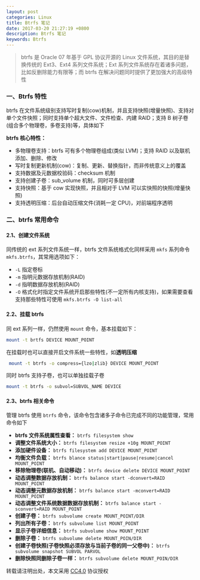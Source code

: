 ```yaml
---
layout: post
categories: Linux
title: Btrfs 笔记
date: 2017-03-20 21:27:19 +0800
description: Btrfs 笔记
keywords: Btrfs
---
```


> btrfs 是 Oracle 07 年基于 GPL 协议开源的 Linux 文件系统，其目的是替换传统的 Ext3、Ext4 系列文件系统；Ext 系列文件系统存在着诸多问题，比如反删除能力有限等；而 btrfs 在解决问题同时提供了更加强大的高级特性

### 一、Btrfs 特性

btrfs 在文件系统级别支持写时复制(cow)机制，并且支持快照(增量快照)、支持对单个文件快照；同时支持单个超大文件、文件检查、内建 RAID；支持 B 树子卷(组合多个物理卷，多卷支持)等，具体如下

**btrfs 核心特性：**

- 多物理卷支持：btrfs 可有多个物理卷组成(类似 LVM)；支持 RAID 以及联机 添加、删除、修改
- 写时复制更新机制(cow)：复制、更新、替换指针，而非传统意义上的覆盖
- 支持数据及元数据校验码：checksum 机制
- 支持创建子卷：sub_volume 机制，同时可多层创建
- 支持快照：基于 cow 实现快照，并且相对于 LVM 可以实快照的快照(增量快照)
- 支持透明压缩：后台自动压缩文件(消耗一定 CPU)，对前端程序透明

### 二、btrfs 常用命令

#### 2.1、创建文件系统

同传统的 ext 系列文件系统一样，btrfs 文件系统格式化同样采用 `mkfs` 系列命令 `mkfs.btrfs`，其常用选项如下：

- `-L` 指定卷标
- `-m` 指明元数据存放机制(RAID)
- `-d` 指明数据存放机制(RAID)
- `-O` 格式化时指定文件系统开启那些特性(不一定所有内核支持)，如果需要查看支持那些特性可使用 `mkfs.btrfs -O list-all`

#### 2.2、挂载 btrfs

同 ext 系列一样，仍然使用 `mount` 命令，基本挂载如下：

``` sh
mount -t brtfs DEVICE MOUNT_POINT
```

在挂载时也可以直接开启文件系统一些特性，如**透明压缩**

``` sh
 mount -t btrfs -o compress={lzo|zlib} DEVICE MOUNT_POINT
```

同时 btrfs 支持子卷，也可以单独挂载子卷

``` sh
mount -t btrfs -o subvol=SUBVOL_NAME DEVICE
```

#### 2.3、btrfs 相关命令

管理 btrfs 使用 `btrfs` 命令，该命令包含诸多子命令已完成不同的功能管理，常用命令如下

- **btrfs 文件系统属性查看：** `btrfs filesystem show`
- **调整文件系统大小：** `btrfs filesystem resize +10g MOUNT_POINT`
- **添加硬件设备：** `btrfs filesystem add DEVICE MOUNT_POINT`
- **均衡文件负载：** `btrfs blance status|start|pause|resume|cancel MOUNT_POINT`
- **移除物理卷(联机、自动移动)：** `btrfs device delete DEVICE MOUNT_POINT`
- **动态调整数据存放机制：** `btrfs balance start -dconvert=RAID MOUNT_POINT`
- **动态调整元数据存放机制：** `btrfs balance start -mconvert=RAID MOUNT_POINT`
- **动态调整文件系统数据数据存放机制：** `btrfs balance start -sconvert=RAID MOUNT_POINT`
- **创建子卷：** `btrfs subvolume create MOUNT_POINT/DIR`
- **列出所有子卷：** `btrfs subvolume list MOUNT_POINT`
- **显示子卷详细信息：** `btrfs subvolume show MOUNT_POINT`
- **删除子卷：** `btrfs subvolume delete MOUNT_POIN/DIR`
- **创建子卷快照(子卷快照必须存放与当前子卷的同一父卷中)：** `btrfs subvolume snapshot SUBVOL PARVOL`
- **删除快照同删除子卷一样：** `btrfs subvolume delete MOUNT_POIN/DIR`

转载请注明出处，本文采用 [CC4.0](http://creativecommons.org/licenses/by-nc-nd/4.0/) 协议授权
